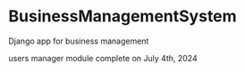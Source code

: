 # BusinessManagementSystem
Django app for business management

users manager module complete on July 4th, 2024
